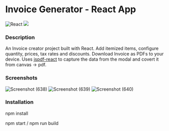 # Invoice Generator - React App
![React](https://img.shields.io/badge/react-%2320232a.svg?style=for-the-badge&logo=react&logoColor=%2361DAFB) ![](https://img.shields.io/badge/bootstrap-%23563D7C.svg?style=for-the-badge&logo=bootstrap&logoColor=white)

### Description
An Invoice creator project built with React. Add itemized items, configure quantity, prices, tax rates and discounts. Download Invoice as PDFs to your device. Uses [jspdf-react](https://www.npmjs.com/package/jspdf-react) to capture the data from the modal and covert it from canvas -> pdf.

### Screenshots
![Screenshot (638)](https://github.com/rishitamandal/Invoice_Generator/assets/92074430/e342dd5f-65a3-4675-941d-c8f0c5c0cf82)
![Screenshot (639)](https://github.com/rishitamandal/Invoice_Generator/assets/92074430/a252c6ac-6726-475f-9254-78f165744800)
![Screenshot (640)](https://github.com/rishitamandal/Invoice_Generator/assets/92074430/bd0d9f62-a218-4407-a03f-4bfe71285752)

### Installation

npm install

npm start / npm run build

